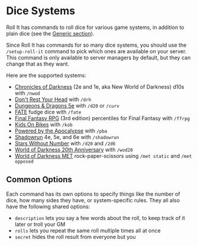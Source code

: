 # Dice Systems

Roll It has commands to roll dice for various game systems, in addition to plain dice (see the [Generic section](/systems/generic)).

Since Roll It has commands for so many dice systems, you should use the `/setup-roll-it` command to pick which ones are available on your server. This command is only available to server managers by default, but they can change that as they want.

Here are the supported systems:

* [Chronicles of Darkness](/systems/nwod) (2e and 1e, aka New World of Darkness) d10s with `/nwod`
* [Don't Rest Your Head](/systems/drh) with `/drh`
* [Dungeons & Dragons 5e](/systems/dnd5e) with `/d20` or `/curv`
* [FATE](/systems/fate) fudge dice with `/fate`
* [Final Fantasy RPG](/systems/ffrpg) (3rd edition) percentiles for Final Fantasy with `/ffrpg`
* [Kids On Bikes](/systems/kob) with `/kob`
* [Powered by the Apocalypse](/systems/pba) with `/pba`
* [Shadowrun](/systems/shadowrun) 4e, 5e, and 6e with `/shadowrun`
* [Stars Without Number](/systems/swn) with `/d20` and `/2d6`
* [World of Darkness 20th Anniversary](/systems/wod20) with `/wod20`
* [World of Darkness MET](/systems/met) rock-paper-scissors using `/met static` and `/met opposed`

## Common Options

Each command has its own options to specify things like the number of dice, how many sides they have, or system-specific rules. They all also have the following shared options:

* `description` lets you say a few words about the roll, to keep track of it later or troll your GM
* `rolls` lets you repeat the same roll multiple times all at once
* `secret` hides the roll result from everyone but you
